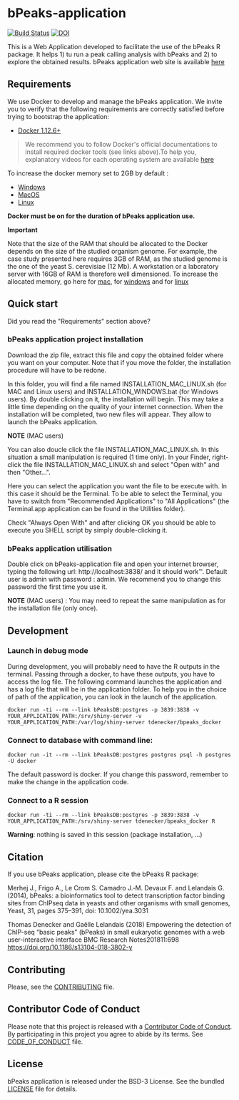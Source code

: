 # bPeaks-application

[![Build Status](https://travis-ci.org/thomasdenecker/bPeaks-application.svg?branch=master)](https://travis-ci.org/thomasdenecker/bPeaks-application)
[![DOI](https://zenodo.org/badge/DOI/10.5281/zenodo.1324933.svg)](https://doi.org/10.5281/zenodo.1324933)

This is a Web Application developed to facilitate the use of the bPeaks R package. It helps 1) tu run a peak calling analysis with bPeaks and 2) to explore the obtained results. bPeaks application web site is available [here](https://thomasdenecker.github.io/bPeaks-application/)

## Requirements

We use Docker to develop and manage the bPeaks application. We invite you to verify that the following requirements are correctly satisfied before trying to bootstrap the application:

* [Docker 1.12.6+](https://docs.docker.com/engine/installation/)

> We recommend you to follow Docker's official documentations to install
required docker tools (see links above).To help you, explanatory videos for each operating system are available [here](https://www.bretfisher.com/installdocker/)

To increase the docker memory set to 2GB by default :
- [Windows](https://docs.docker.com/docker-for-windows/#advanced)
- [MacOS](https://docs.docker.com/docker-for-mac/#memory)
- [Linux](https://docs.docker.com/config/containers/resource_constraints/)

**Docker must be on for the duration of bPeaks application use.**


**Important** 

Note that the size of the RAM that should be allocated to the Docker depends on the size of the studied organism genome. For example, the case study presented here requires 3GB of RAM, as the studied genome is the one of the yeast S. cerevisiae (12 Mb). A workstation or a laboratory server with 16GB of RAM is therefore well dimensioned. To increase the allocated memory, go here for [mac](https://docs.docker.com/docker-for-mac/#memory), for [windows](https://docs.docker.com/docker-for-windows/#advanced) and for [linux](https://docs.docker.com/config/containers/resource_constraints/#limit-a-containers-access-to-memory)

## Quick start

Did you read the "Requirements" section above?

### bPeaks application project installation

Download the zip file, extract this file and copy the obtained folder where you want on your computer. Note that if you move the folder, the installation procedure will have to be redone.

In this folder, you will find a file named INSTALLATION_MAC_LINUX.sh (for MAC and Linux users) and INSTALLATION_WINDOWS.bat (for Windows users). By double clicking on it, the installation will begin. This may take a little time depending on the quality of your internet connection. When the installation will be completed, two new files will appear. They allow to launch the bPeaks application.

**NOTE** (MAC users)

You can also doucle click the file INSTALLATION_MAC_LINUX.sh. In this situation a small manipulation is required (1 time only).
In your Finder, right-click the file INSTALLATION_MAC_LINUX.sh and select "Open with" and then "Other...".

Here you can select the application you want the file to be execute with. In this case it should be the Terminal. To be able to select the Terminal, you have to switch from "Recommended Applications" to "All Applications"  (the Terminal.app application can be found in the Utilities folder).

Check "Always Open With" and after clicking OK you should be able to execute you SHELL script by simply double-clicking it.

### bPeaks application utilisation

Double click on bPeaks-application file and open your internet browser, typing the following url: http://localhost:3838/ and it should work™. Default user is admin with password : admin. We recommend you to change this password the first time you use it.

**NOTE** (MAC users) : You may need to repeat the same manipulation as for the installation file (only once).

## Development

### Launch in debug mode

During development, you will probably need to have the R outputs in the terminal. Passing through a docker, to have these outputs, you have to access the log file. The following command launches the application and has a log file that will be in the application folder. To help you in the choice of path of the application, you can look in the launch of the application.

```
docker run -ti --rm --link bPeaksDB:postgres -p 3839:3838 -v YOUR_APPLICATION_PATH:/srv/shiny-server -v YOUR_APPLICATION_PATH:/var/log/shiny-server tdenecker/bpeaks_docker
```

### Connect to database with command line:  
```
docker run -it --rm --link bPeaksDB:postgres postgres psql -h postgres -U docker
```
The default password is docker. If you change this password, remember to make the change in the application code.

### Connect to a R session

```
docker run -ti --rm --link bPeaksDB:postgres -p 3839:3838 -v YOUR_APPLICATION_PATH:/srv/shiny-server tdenecker/bpeaks_docker R
```

**Warning**: nothing is saved in this session (package installation, ...)


## Citation
If you use bPeaks application, please cite the bPeaks R package:

Merhej J., Frigo A., Le Crom S. Camadro J.‐M. Devaux F. and Lelandais G. (2014),
bPeaks: a bioinformatics tool to detect transcription factor binding sites from ChIPseq data in yeasts and other organisms with small genomes,
Yeast, 31, pages 375–391, doi: 10.1002/yea.3031

Thomas Denecker and Gaëlle Lelandais (2018)
Empowering the detection of ChIP-seq “basic peaks” (bPeaks) in small eukaryotic genomes with a web user-interactive interface
BMC Research Notes201811:698
https://doi.org/10.1186/s13104-018-3802-y

## Contributing

Please, see the [CONTRIBUTING](CONTRIBUTING.md) file.

## Contributor Code of Conduct

Please note that this project is released with a [Contributor Code of
Conduct](http://contributor-covenant.org/). By participating in this project you
agree to abide by its terms. See [CODE_OF_CONDUCT](CODE_OF_CONDUCT.md) file.

## License

bPeaks application is released under the BSD-3 License. See the bundled [LICENSE](LICENSE)
file for details.
